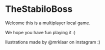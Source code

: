 # TheStabiloBoss

Welcome this is a multiplayer local game.

We hope you have fun playing it :)

Ilustrations made by @mrklaar on instagram :)

